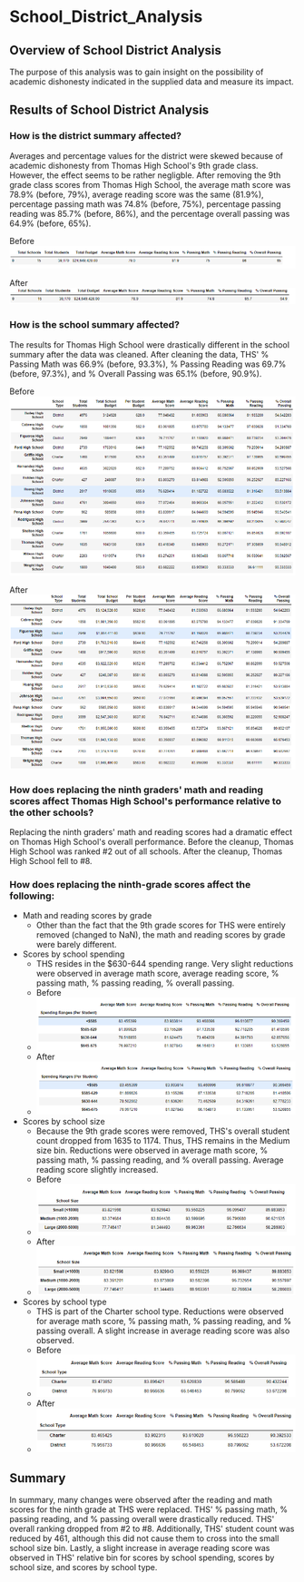 # School_District_Analysis

## Overview of School District Analysis

The purpose of this analysis was to gain insight on the possibility of academic dishonesty indicated in the supplied data and measure its impact.

## Results of School District Analysis

### How is the district summary affected?
Averages and percentage values for the district were skewed because of academic dishonesty from Thomas High School's 9th grade class. However, the effect seems to be rather negligble. After removing the 9th grade class scores from Thomas High School, the average math score was 78.9% (before, 79%), average reading score was the same (81.9%), percentage passing math was 74.8% (before, 75%), percentage passing reading was 85.7% (before, 86%), and the percentage overall passing was 64.9% (before, 65%).

Before
![image](https://github.com/msaunders0/School_District_Analysis/blob/main/Resources/district_summary_before.png)

After
![image](https://github.com/msaunders0/School_District_Analysis/blob/main/Resources/district_summary_after.png)

### How is the school summary affected?
The results for Thomas High School were drastically different in the school summary after the data was cleaned. After cleaning the data, THS' % Passing Math was 66.9% (before, 93.3%), % Passing Reading was 69.7% (before, 97.3%), and % Overall Passing was 65.1% (before, 90.9%).

Before
![image](https://github.com/msaunders0/School_District_Analysis/blob/main/Resources/school_summary_before.png)

After
![image](https://github.com/msaunders0/School_District_Analysis/blob/main/Resources/school_summary_after.png)

### How does replacing the ninth graders' math and reading scores affect Thomas High School's performance relative to the other schools?
Replacing the ninth graders' math and reading scores had a dramatic effect on Thomas High School's overall performance. Before the cleanup, Thomas High School was ranked #2 out of all schools. After the cleanup, Thomas High School fell to #8.

### How does replacing the ninth-grade scores affect the following:
  -  Math and reading scores by grade
       -  Other than the fact that the 9th grade scores for THS were entirely removed (changed to NaN), the math and reading scores by grade were barely different. 
  -  Scores by school spending
       -  THS resides in the $630-644 spending range. Very slight reductions were observed in average math score, average reading score, % passing math, % passing reading, % overall passing.
       -  Before
       -  ![image](https://github.com/msaunders0/School_District_Analysis/blob/main/Resources/spending_summary_before.png)
       -  After
       -  ![image](https://github.com/msaunders0/School_District_Analysis/blob/main/Resources/spending_summary_after1.png)
  -  Scores by school size
       -  Because the 9th grade scores were removed, THS's overall student count dropped from 1635 to 1174. Thus, THS remains in the Medium size bin. Reductions were observed in average math score, % passing math, % passing reading, and % overall passing. Average reading score slightly increased.
       -  Before
       -  ![image](https://github.com/msaunders0/School_District_Analysis/blob/main/Resources/size_summary_before.png)
       -  After
       -  ![image](https://github.com/msaunders0/School_District_Analysis/blob/main/Resources/size_summary_after1.png)
  -  Scores by school type
       -  THS is part of the Charter school type. Reductions were observed for average math score, % passing math, % passing reading, and % passing overall. A slight increase in average reading score was also observed.
       -  Before
       -  ![image](https://github.com/msaunders0/School_District_Analysis/blob/main/Resources/type_summary_before.png)
       -  After
       -  ![image](https://github.com/msaunders0/School_District_Analysis/blob/main/Resources/type_summary_after1.png)
  
## Summary
In summary, many changes were observed after the reading and math scores for the ninth grade at THS were replaced. THS' % passing math, % passing reading, and % passing overall were drastically reduced. THS' overall ranking dropped from #2 to #8. Additionally, THS' student count was reduced by 461, although this did not cause them to cross into the small school size bin. Lastly, a slight increase in average reading score was observed in THS' relative bin for scores by school spending, scores by school size, and scores by school type.  
